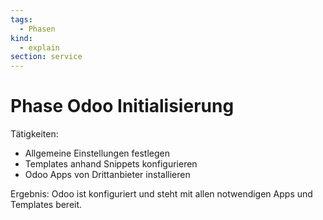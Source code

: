```yaml
---
tags:
  - Phasen
kind:
  - explain
section: service
---
```

# Phase Odoo Initialisierung

Tätigkeiten:
- Allgemeine Einstellungen festlegen
- Templates anhand Snippets konfigurieren
- Odoo Apps von Drittanbieter installieren

Ergebnis: Odoo ist konfiguriert und steht mit allen notwendigen Apps und Templates bereit.